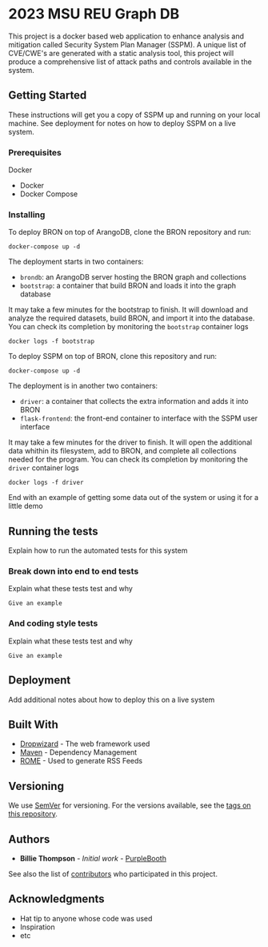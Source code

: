 # 2023 MSU REU Graph DB

This project is a docker based web application to enhance analysis and mitigation called Security System Plan Manager (SSPM).
A unique list of CVE/CWE's are generated with a static analysis tool, this project will produce a comprehensive list of attack paths and controls available in the system.

## Getting Started

These instructions will get you a copy of SSPM up and running on your local machine. 
See deployment for notes on how to deploy SSPM on a live system.

### Prerequisites

Docker
- Docker
- Docker Compose

### Installing

To deploy BRON on top of ArangoDB, clone the BRON repository and run:
```
docker-compose up -d
```
The deployment starts in two containers:
- `brondb`: an ArangoDB server hosting the BRON graph and collections
- `bootstrap`: a container that build BRON and loads it into the graph database

It may take a few minutes for the bootstrap to finish. It will download and analyze the required datasets,
build BRON, and import it into the database. You can check its completion by monitoring the `bootstrap` container logs
```
docker logs -f bootstrap
```

To deploy SSPM on top of BRON, clone this repository and run:
```
docker-compose up -d
```
The deployment is in another two containers:
- `driver`: a container that collects the extra information and adds it into BRON
- `flask-frontend`: the front-end container to interface with the SSPM user interface

It may take a few minutes for the driver to finish. It will open the additional data whithin its filesystem,
add to BRON, and complete all collections needed for the program. You can check its completion by monitoring
the `driver` container logs
```
docker logs -f driver
```

End with an example of getting some data out of the system or using it for a little demo

## Running the tests

Explain how to run the automated tests for this system

### Break down into end to end tests

Explain what these tests test and why

```
Give an example
```

### And coding style tests

Explain what these tests test and why

```
Give an example
```

## Deployment

Add additional notes about how to deploy this on a live system

## Built With

* [Dropwizard](http://www.dropwizard.io/1.0.2/docs/) - The web framework used
* [Maven](https://maven.apache.org/) - Dependency Management
* [ROME](https://rometools.github.io/rome/) - Used to generate RSS Feeds

## Versioning

We use [SemVer](http://semver.org/) for versioning. For the versions available, see the [tags on this repository](https://github.com/your/project/tags). 

## Authors

* **Billie Thompson** - *Initial work* - [PurpleBooth](https://github.com/PurpleBooth)

See also the list of [contributors](https://github.com/your/project/contributors) who participated in this project.

## Acknowledgments

* Hat tip to anyone whose code was used
* Inspiration
* etc

